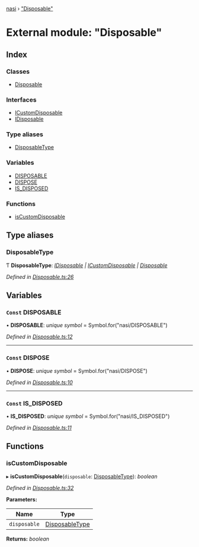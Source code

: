 [nasi](../globals.md) › ["Disposable"](_disposable_.md)

# External module: "Disposable"

## Index

### Classes

* [Disposable](../classes/_disposable_.disposable.md)

### Interfaces

* [ICustomDisposable](../interfaces/_disposable_.icustomdisposable.md)
* [IDisposable](../interfaces/_disposable_.idisposable.md)

### Type aliases

* [DisposableType](_disposable_.md#disposabletype)

### Variables

* [DISPOSABLE](_disposable_.md#const-disposable)
* [DISPOSE](_disposable_.md#const-dispose)
* [IS_DISPOSED](_disposable_.md#const-is_disposed)

### Functions

* [isCustomDisposable](_disposable_.md#iscustomdisposable)

## Type aliases

###  DisposableType

Ƭ **DisposableType**: *[IDisposable](../interfaces/_disposable_.idisposable.md) | [ICustomDisposable](../interfaces/_disposable_.icustomdisposable.md) | [Disposable](../classes/_disposable_.disposable.md)*

*Defined in [Disposable.ts:26](https://github.com/diaozheng999/nasi/blob/5f965cb/src/Disposable.ts#L26)*

## Variables

### `Const` DISPOSABLE

• **DISPOSABLE**: *unique symbol* =  Symbol.for("nasi/DISPOSABLE")

*Defined in [Disposable.ts:12](https://github.com/diaozheng999/nasi/blob/5f965cb/src/Disposable.ts#L12)*

___

### `Const` DISPOSE

• **DISPOSE**: *unique symbol* =  Symbol.for("nasi/DISPOSE")

*Defined in [Disposable.ts:10](https://github.com/diaozheng999/nasi/blob/5f965cb/src/Disposable.ts#L10)*

___

### `Const` IS_DISPOSED

• **IS_DISPOSED**: *unique symbol* =  Symbol.for("nasi/IS_DISPOSED")

*Defined in [Disposable.ts:11](https://github.com/diaozheng999/nasi/blob/5f965cb/src/Disposable.ts#L11)*

## Functions

###  isCustomDisposable

▸ **isCustomDisposable**(`disposable`: [DisposableType](_disposable_.md#disposabletype)): *boolean*

*Defined in [Disposable.ts:32](https://github.com/diaozheng999/nasi/blob/5f965cb/src/Disposable.ts#L32)*

**Parameters:**

Name | Type |
------ | ------ |
`disposable` | [DisposableType](_disposable_.md#disposabletype) |

**Returns:** *boolean*
